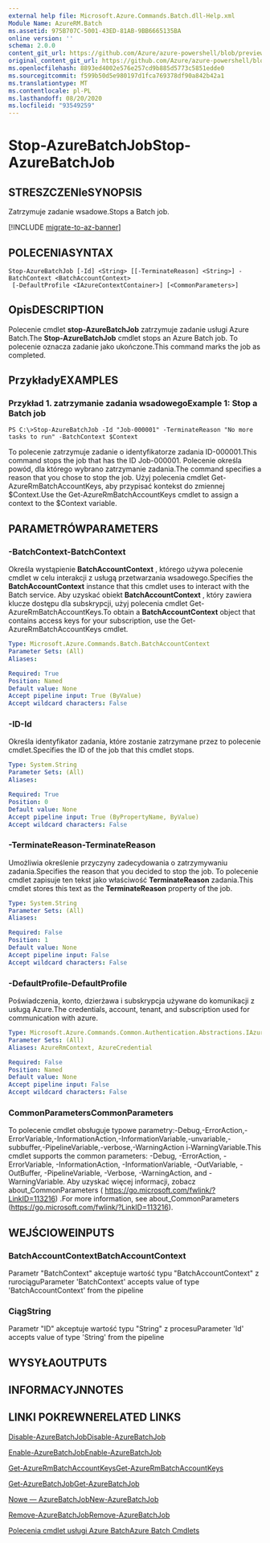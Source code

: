 ```yaml
---
external help file: Microsoft.Azure.Commands.Batch.dll-Help.xml
Module Name: AzureRM.Batch
ms.assetid: 975B707C-5001-43ED-81AB-9BB6665135BA
online version: ''
schema: 2.0.0
content_git_url: https://github.com/Azure/azure-powershell/blob/preview/src/ResourceManager/AzureBatch/Commands.Batch/help/Stop-AzureBatchJob.md
original_content_git_url: https://github.com/Azure/azure-powershell/blob/preview/src/ResourceManager/AzureBatch/Commands.Batch/help/Stop-AzureBatchJob.md
ms.openlocfilehash: 8893ed4002e576e257cd9b885d5773c5851edde0
ms.sourcegitcommit: f599b50d5e980197d1fca769378df90a842b42a1
ms.translationtype: MT
ms.contentlocale: pl-PL
ms.lasthandoff: 08/20/2020
ms.locfileid: "93549259"
---
```

# <span data-ttu-id="a18e5-101">Stop-AzureBatchJob</span><span class="sxs-lookup"><span data-stu-id="a18e5-101">Stop-AzureBatchJob</span></span>

## <span data-ttu-id="a18e5-102">STRESZCZENIe</span><span class="sxs-lookup"><span data-stu-id="a18e5-102">SYNOPSIS</span></span>
<span data-ttu-id="a18e5-103">Zatrzymuje zadanie wsadowe.</span><span class="sxs-lookup"><span data-stu-id="a18e5-103">Stops a Batch job.</span></span>

[!INCLUDE [migrate-to-az-banner](../../includes/migrate-to-az-banner.md)]

## <span data-ttu-id="a18e5-104">POLECENIA</span><span class="sxs-lookup"><span data-stu-id="a18e5-104">SYNTAX</span></span>

```
Stop-AzureBatchJob [-Id] <String> [[-TerminateReason] <String>] -BatchContext <BatchAccountContext>
 [-DefaultProfile <IAzureContextContainer>] [<CommonParameters>]
```

## <span data-ttu-id="a18e5-105">Opis</span><span class="sxs-lookup"><span data-stu-id="a18e5-105">DESCRIPTION</span></span>
<span data-ttu-id="a18e5-106">Polecenie cmdlet **stop-AzureBatchJob** zatrzymuje zadanie usługi Azure Batch.</span><span class="sxs-lookup"><span data-stu-id="a18e5-106">The **Stop-AzureBatchJob** cmdlet stops an Azure Batch job.</span></span>
<span data-ttu-id="a18e5-107">To polecenie oznacza zadanie jako ukończone.</span><span class="sxs-lookup"><span data-stu-id="a18e5-107">This command marks the job as completed.</span></span>

## <span data-ttu-id="a18e5-108">Przykłady</span><span class="sxs-lookup"><span data-stu-id="a18e5-108">EXAMPLES</span></span>

### <span data-ttu-id="a18e5-109">Przykład 1. zatrzymanie zadania wsadowego</span><span class="sxs-lookup"><span data-stu-id="a18e5-109">Example 1: Stop a Batch job</span></span>
```
PS C:\>Stop-AzureBatchJob -Id "Job-000001" -TerminateReason "No more tasks to run" -BatchContext $Context
```

<span data-ttu-id="a18e5-110">To polecenie zatrzymuje zadanie o identyfikatorze zadania ID-000001.</span><span class="sxs-lookup"><span data-stu-id="a18e5-110">This command stops the job that has the ID Job-000001.</span></span>
<span data-ttu-id="a18e5-111">Polecenie określa powód, dla którego wybrano zatrzymanie zadania.</span><span class="sxs-lookup"><span data-stu-id="a18e5-111">The command specifies a reason that you chose to stop the job.</span></span>
<span data-ttu-id="a18e5-112">Użyj polecenia cmdlet Get-AzureRmBatchAccountKeys, aby przypisać kontekst do zmiennej $Context.</span><span class="sxs-lookup"><span data-stu-id="a18e5-112">Use the Get-AzureRmBatchAccountKeys cmdlet to assign a context to the $Context variable.</span></span>

## <span data-ttu-id="a18e5-113">PARAMETRÓW</span><span class="sxs-lookup"><span data-stu-id="a18e5-113">PARAMETERS</span></span>

### <span data-ttu-id="a18e5-114">-BatchContext</span><span class="sxs-lookup"><span data-stu-id="a18e5-114">-BatchContext</span></span>
<span data-ttu-id="a18e5-115">Określa wystąpienie **BatchAccountContext** , którego używa polecenie cmdlet w celu interakcji z usługą przetwarzania wsadowego.</span><span class="sxs-lookup"><span data-stu-id="a18e5-115">Specifies the **BatchAccountContext** instance that this cmdlet uses to interact with the Batch service.</span></span>
<span data-ttu-id="a18e5-116">Aby uzyskać obiekt **BatchAccountContext** , który zawiera klucze dostępu dla subskrypcji, użyj polecenia cmdlet Get-AzureRmBatchAccountKeys.</span><span class="sxs-lookup"><span data-stu-id="a18e5-116">To obtain a **BatchAccountContext** object that contains access keys for your subscription, use the Get-AzureRmBatchAccountKeys cmdlet.</span></span>

```yaml
Type: Microsoft.Azure.Commands.Batch.BatchAccountContext
Parameter Sets: (All)
Aliases: 

Required: True
Position: Named
Default value: None
Accept pipeline input: True (ByValue)
Accept wildcard characters: False
```

### <span data-ttu-id="a18e5-117">-ID</span><span class="sxs-lookup"><span data-stu-id="a18e5-117">-Id</span></span>
<span data-ttu-id="a18e5-118">Określa identyfikator zadania, które zostanie zatrzymane przez to polecenie cmdlet.</span><span class="sxs-lookup"><span data-stu-id="a18e5-118">Specifies the ID of the job that this cmdlet stops.</span></span>

```yaml
Type: System.String
Parameter Sets: (All)
Aliases: 

Required: True
Position: 0
Default value: None
Accept pipeline input: True (ByPropertyName, ByValue)
Accept wildcard characters: False
```

### <span data-ttu-id="a18e5-119">-TerminateReason</span><span class="sxs-lookup"><span data-stu-id="a18e5-119">-TerminateReason</span></span>
<span data-ttu-id="a18e5-120">Umożliwia określenie przyczyny zadecydowania o zatrzymywaniu zadania.</span><span class="sxs-lookup"><span data-stu-id="a18e5-120">Specifies the reason that you decided to stop the job.</span></span>
<span data-ttu-id="a18e5-121">To polecenie cmdlet zapisuje ten tekst jako właściwość **TerminateReason** zadania.</span><span class="sxs-lookup"><span data-stu-id="a18e5-121">This cmdlet stores this text as the **TerminateReason** property of the job.</span></span>

```yaml
Type: System.String
Parameter Sets: (All)
Aliases: 

Required: False
Position: 1
Default value: None
Accept pipeline input: False
Accept wildcard characters: False
```

### <span data-ttu-id="a18e5-122">-DefaultProfile</span><span class="sxs-lookup"><span data-stu-id="a18e5-122">-DefaultProfile</span></span>
<span data-ttu-id="a18e5-123">Poświadczenia, konto, dzierżawa i subskrypcja używane do komunikacji z usługą Azure.</span><span class="sxs-lookup"><span data-stu-id="a18e5-123">The credentials, account, tenant, and subscription used for communication with azure.</span></span>

```yaml
Type: Microsoft.Azure.Commands.Common.Authentication.Abstractions.IAzureContextContainer
Parameter Sets: (All)
Aliases: AzureRmContext, AzureCredential

Required: False
Position: Named
Default value: None
Accept pipeline input: False
Accept wildcard characters: False
```

### <span data-ttu-id="a18e5-124">CommonParameters</span><span class="sxs-lookup"><span data-stu-id="a18e5-124">CommonParameters</span></span>
<span data-ttu-id="a18e5-125">To polecenie cmdlet obsługuje typowe parametry:-Debug,-ErrorAction,-ErrorVariable,-InformationAction,-InformationVariable,-unvariable,-subbuffer,-PipelineVariable,-verbose,-WarningAction i-WarningVariable.</span><span class="sxs-lookup"><span data-stu-id="a18e5-125">This cmdlet supports the common parameters: -Debug, -ErrorAction, -ErrorVariable, -InformationAction, -InformationVariable, -OutVariable, -OutBuffer, -PipelineVariable, -Verbose, -WarningAction, and -WarningVariable.</span></span> <span data-ttu-id="a18e5-126">Aby uzyskać więcej informacji, zobacz about_CommonParameters ( https://go.microsoft.com/fwlink/?LinkID=113216) .</span><span class="sxs-lookup"><span data-stu-id="a18e5-126">For more information, see about_CommonParameters (https://go.microsoft.com/fwlink/?LinkID=113216).</span></span>

## <span data-ttu-id="a18e5-127">WEJŚCIOWE</span><span class="sxs-lookup"><span data-stu-id="a18e5-127">INPUTS</span></span>

### <span data-ttu-id="a18e5-128">BatchAccountContext</span><span class="sxs-lookup"><span data-stu-id="a18e5-128">BatchAccountContext</span></span>
<span data-ttu-id="a18e5-129">Parametr "BatchContext" akceptuje wartość typu "BatchAccountContext" z rurociągu</span><span class="sxs-lookup"><span data-stu-id="a18e5-129">Parameter 'BatchContext' accepts value of type 'BatchAccountContext' from the pipeline</span></span>

### <span data-ttu-id="a18e5-130">Ciąg</span><span class="sxs-lookup"><span data-stu-id="a18e5-130">String</span></span>
<span data-ttu-id="a18e5-131">Parametr "ID" akceptuje wartość typu "String" z procesu</span><span class="sxs-lookup"><span data-stu-id="a18e5-131">Parameter 'Id' accepts value of type 'String' from the pipeline</span></span>

## <span data-ttu-id="a18e5-132">WYSYŁA</span><span class="sxs-lookup"><span data-stu-id="a18e5-132">OUTPUTS</span></span>

## <span data-ttu-id="a18e5-133">INFORMACYJN</span><span class="sxs-lookup"><span data-stu-id="a18e5-133">NOTES</span></span>

## <span data-ttu-id="a18e5-134">LINKI POKREWNE</span><span class="sxs-lookup"><span data-stu-id="a18e5-134">RELATED LINKS</span></span>

[<span data-ttu-id="a18e5-135">Disable-AzureBatchJob</span><span class="sxs-lookup"><span data-stu-id="a18e5-135">Disable-AzureBatchJob</span></span>](./Disable-AzureBatchJob.md)

[<span data-ttu-id="a18e5-136">Enable-AzureBatchJob</span><span class="sxs-lookup"><span data-stu-id="a18e5-136">Enable-AzureBatchJob</span></span>](./Enable-AzureBatchJob.md)

[<span data-ttu-id="a18e5-137">Get-AzureRmBatchAccountKeys</span><span class="sxs-lookup"><span data-stu-id="a18e5-137">Get-AzureRmBatchAccountKeys</span></span>](./Get-AzureRmBatchAccountKeys.md)

[<span data-ttu-id="a18e5-138">Get-AzureBatchJob</span><span class="sxs-lookup"><span data-stu-id="a18e5-138">Get-AzureBatchJob</span></span>](./Get-AzureBatchJob.md)

[<span data-ttu-id="a18e5-139">Nowe — AzureBatchJob</span><span class="sxs-lookup"><span data-stu-id="a18e5-139">New-AzureBatchJob</span></span>](./New-AzureBatchJob.md)

[<span data-ttu-id="a18e5-140">Remove-AzureBatchJob</span><span class="sxs-lookup"><span data-stu-id="a18e5-140">Remove-AzureBatchJob</span></span>](./Remove-AzureBatchJob.md)

[<span data-ttu-id="a18e5-141">Polecenia cmdlet usługi Azure Batch</span><span class="sxs-lookup"><span data-stu-id="a18e5-141">Azure Batch Cmdlets</span></span>](./AzureRM.Batch.md)


